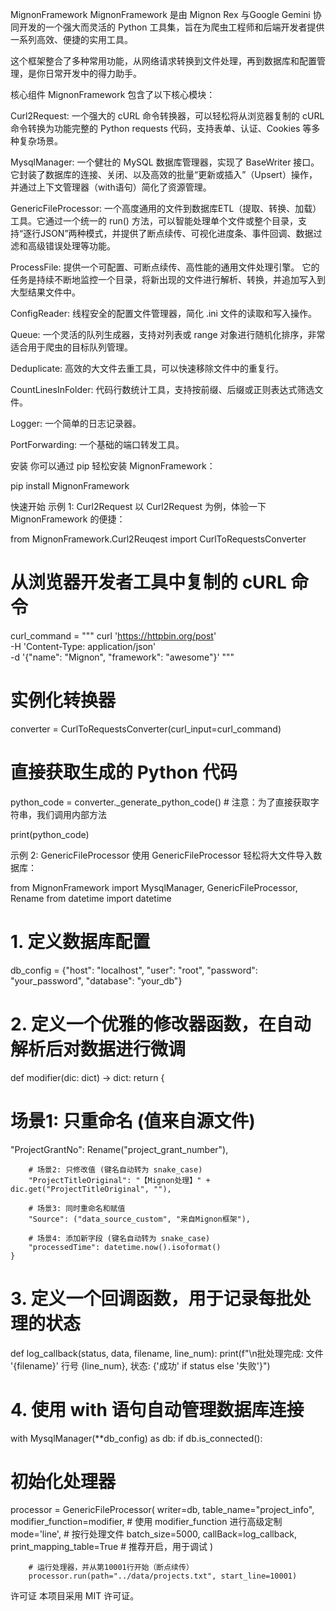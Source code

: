 MignonFramework
MignonFramework 是由 Mignon Rex 与Google Gemini 协同开发的一个强大而灵活的 Python 工具集，旨在为爬虫工程师和后端开发者提供一系列高效、便捷的实用工具。

这个框架整合了多种常用功能，从网络请求转换到文件处理，再到数据库和配置管理，是你日常开发中的得力助手。

核心组件
MignonFramework 包含了以下核心模块：

Curl2Request: 一个强大的 cURL 命令转换器，可以轻松将从浏览器复制的 cURL 命令转换为功能完整的 Python requests 代码，支持表单、认证、Cookies 等多种复杂场景。

MysqlManager: 一个健壮的 MySQL 数据库管理器，实现了 BaseWriter 接口。它封装了数据库的连接、关闭、以及高效的批量“更新或插入”（Upsert）操作，并通过上下文管理器（with语句）简化了资源管理。

GenericFileProcessor: 一个高度通用的文件到数据库ETL（提取、转换、加载）工具。它通过一个统一的 run() 方法，可以智能处理单个文件或整个目录，支持“逐行JSON”两种模式，并提供了断点续传、可视化进度条、事件回调、数据过滤和高级错误处理等功能。

ProcessFile: 提供一个可配置、可断点续传、高性能的通用文件处理引擎。 它的任务是持续不断地监控一个目录，将新出现的文件进行解析、转换，并追加写入到大型结果文件中。

ConfigReader: 线程安全的配置文件管理器，简化 .ini 文件的读取和写入操作。

Queue: 一个灵活的队列生成器，支持对列表或 range 对象进行随机化排序，非常适合用于爬虫的目标队列管理。

Deduplicate: 高效的大文件去重工具，可以快速移除文件中的重复行。

CountLinesInFolder: 代码行数统计工具，支持按前缀、后缀或正则表达式筛选文件。

Logger: 一个简单的日志记录器。

PortForwarding: 一个基础的端口转发工具。

安装
你可以通过 pip 轻松安装 MignonFramework：

pip install MignonFramework

快速开始
示例 1: Curl2Request
以 Curl2Request 为例，体验一下 MignonFramework 的便捷：

from MignonFramework.Curl2Reuqest import CurlToRequestsConverter

# 从浏览器开发者工具中复制的 cURL 命令
curl_command = """
curl 'https://httpbin.org/post' \
-H 'Content-Type: application/json' \
-d '{"name": "Mignon", "framework": "awesome"}'
"""

# 实例化转换器
converter = CurlToRequestsConverter(curl_input=curl_command)

# 直接获取生成的 Python 代码
python_code = converter._generate_python_code() # 注意：为了直接获取字符串，我们调用内部方法

print(python_code)

示例 2: GenericFileProcessor
使用 GenericFileProcessor 轻松将大文件导入数据库：

from MignonFramework import MysqlManager, GenericFileProcessor, Rename
from datetime import datetime

# 1. 定义数据库配置
db_config = {"host": "localhost", "user": "root", "password": "your_password", "database": "your_db"}

# 2. 定义一个优雅的修改器函数，在自动解析后对数据进行微调
def modifier(dic: dict) -> dict:
return {
# 场景1: 只重命名 (值来自源文件)
"ProjectGrantNo": Rename("project_grant_number"),

        # 场景2: 只修改值 (键名自动转为 snake_case)
        "ProjectTitleOriginal": "【Mignon处理】" + dic.get("ProjectTitleOriginal", ""),

        # 场景3: 同时重命名和赋值
        "Source": ("data_source_custom", "来自Mignon框架"),

        # 场景4: 添加新字段 (键名自动转为 snake_case)
        "processedTime": datetime.now().isoformat()
    }

# 3. 定义一个回调函数，用于记录每批处理的状态
def log_callback(status, data, filename, line_num):
print(f"\n批处理完成: 文件 '{filename}' 行号 {line_num}, 状态: {'成功' if status else '失败'}")

# 4. 使用 with 语句自动管理数据库连接
with MysqlManager(**db_config) as db:
if db.is_connected():
# 初始化处理器
processor = GenericFileProcessor(
writer=db,
table_name="project_info",
modifier_function=modifier, # 使用 modifier_function 进行高级定制
mode='line',  # 按行处理文件
batch_size=5000,
callBack=log_callback,
print_mapping_table=True # 推荐开启，用于调试
)

        # 运行处理器，并从第10001行开始（断点续传）
        processor.run(path="../data/projects.txt", start_line=10001)

许可证
本项目采用 MIT 许可证。